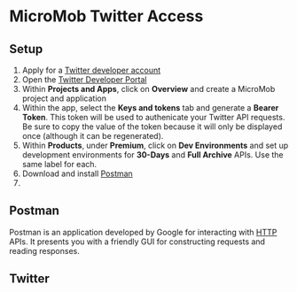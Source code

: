 # MicroMob Twitter Access

## Setup

1. Apply for a [Twitter developer account](https://developer.twitter.com/en)
2. Open the [Twitter Developer Portal](https://developer.twitter.com/en/portal/dashboard)
3. Within **Projects and Apps**, click on **Overview** and create a MicroMob project and application
4. Within the app, select the **Keys and tokens** tab and generate a **Bearer Token**. This token will be used to authenicate your Twitter API requests. Be sure to copy the value of the token because it will only be displayed once (although it can be regenerated).
5. Within **Products**, under **Premium**, click on **Dev Environments** and set up development environments for **30-Days** and **Full Archive** APIs. Use the same label for each.
6. Download and install [Postman](https://www.postman.com/downloads/)
7. 

## Postman

Postman is an application developed by Google for interacting with [HTTP](https://en.wikipedia.org/wiki/Hypertext_Transfer_Protocol) APIs. It presents you with a friendly GUI for constructing requests and reading responses.

## Twitter


